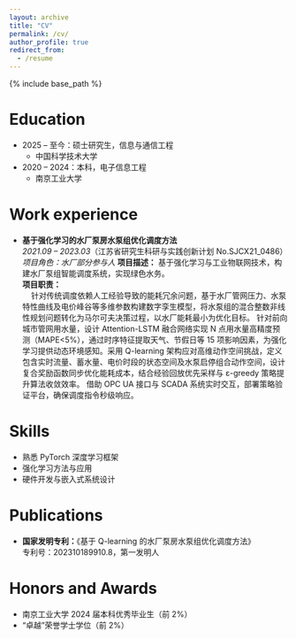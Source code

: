 ```yaml
---
layout: archive
title: "CV"
permalink: /cv/
author_profile: true
redirect_from:
  - /resume
---
```


{% include base_path %}

Education
======
* 2025 – 至今：硕士研究生，信息与通信工程  
  * 中国科学技术大学
* 2020 – 2024：本科，电子信息工程  
  * 南京工业大学

Work experience
======
* <strong>基于强化学习的水厂泵房水泵组优化调度方法</strong>  
  <em>2021.09 – 2023.03</em>（江苏省研究生科研与实践创新计划 No.SJCX21_0486）  
  <em>项目角色：水厂部分参与人</em>
 <strong>项目描述：</strong> 基于强化学习与工业物联网技术，构建水厂泵组智能调度系统，实现绿色水务。  
 <strong>项目职责：</strong>  
  &nbsp;&nbsp;&nbsp;&nbsp;针对传统调度依赖人工经验导致的能耗冗余问题，基于水厂管网压力、水泵特性曲线及电价峰谷等多维参数构建数字孪生模型，将水泵组的混合整数非线性规划问题转化为马尔可夫决策过程，以水厂能耗最小为优化目标。  针对前向城市管网用水量，设计 Attention-LSTM 融合网络实现 N 点用水量高精度预测（MAPE<5%），通过时序特征提取天气、节假日等 15 项影响因素，为强化学习提供动态环境感知。采用 Q-learning 架构应对高维动作空间挑战，定义包含实时流量、蓄水量、电价时段的状态空间及水泵启停组合动作空间，设计复合奖励函数同步优化能耗成本，结合经验回放优先采样与 ε-greedy 策略提升算法收敛效率。  借助 OPC UA 接口与 SCADA 系统实时交互，部署策略验证平台，确保调度指令秒级响应。
  
Skills
======
* 熟悉 PyTorch 深度学习框架
* 强化学习方法与应用
* 硬件开发与嵌入式系统设计

Publications
======
<ul>
  <li><strong>国家发明专利：</strong>《基于 Q-learning 的水厂泵房水泵组优化调度方法》<br> 专利号：202310189910.8，第一发明人</li>
</ul>

Honors and Awards
======
* 南京工业大学 2024 届本科优秀毕业生（前 2%）
* “卓越”荣誉学士学位（前 2%）
  
  
